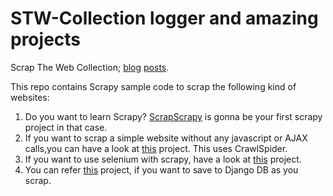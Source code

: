 STW-Collection logger and amazing projects
==============

Scrap The Web Collection; [blog](https://tapaswenipathak.wordpress.com/2014/09/05/scraping-with-scrapy-part-1/) [posts](https://tapaswenipathak.wordpress.com/2014/09/06/scraping-with-scrapy-part-2/).

This repo contains Scrapy sample code to scrap the following kind of websites:

1. Do you want to learn Scrapy? [ScrapScrapy](https://github.com/tapasweni-pathak/STW-Collection/tree/master/ScrapScrapy) is gonna be your first scrapy project in that case.
2. If you want to scrap a simple website without any javascript or AJAX calls,you can have a look at [this](https://github.com/tapasweni-pathak/STW-Collection/tree/master/SimpleScrapy) project. This uses CrawlSpider.
3. If you want to use selenium with scrapy, have a look at [this](https://github.com/tapasweni-pathak/STW-Collection/tree/master/ScrapyWithSelenium) project.
4. You can refer [this](https://github.com/tapasweni-pathak/STW-Collection/tree/master/ScrapyWithDjango/Forestessentialsindia) project, if you want to save to Django DB as you scrap.

